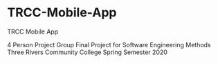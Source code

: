 # TRCC-Mobile-App
TRCC Mobile App

4 Person Project Group
Final Project for Software Engineering Methods
Three Rivers Community College 
Spring Semester 2020
